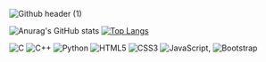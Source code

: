![Github header (1)](https://user-images.githubusercontent.com/101967370/178149634-02efb139-4a06-4d07-bcfe-53d76e8bdad0.png)

![Anurag's GitHub stats](https://github-readme-stats.vercel.app/api?username=siidjadhav&show_icons=true) [![Top Langs](https://github-readme-stats.vercel.app/api/top-langs/?username=siidjadhav&langs_count=4)](https://github.com/anuraghazra/github-readme-stats)

![C](https://img.shields.io/badge/c-%2300599C.svg?style=for-the-badge&logo=c&logoColor=white) ![C++](https://img.shields.io/badge/c++-%2300599C.svg?style=for-the-badge&logo=c%2B%2B&logoColor=white) ![Python](https://img.shields.io/badge/python-3670A0?style=for-the-badge&logo=python&logoColor=ffdd54) ![HTML5](https://img.shields.io/badge/html5-%23E34F26.svg?style=for-the-badge&logo=html5&logoColor=white) ![CSS3](https://img.shields.io/badge/css3-%231572B6.svg?style=for-the-badge&logo=css3&logoColor=white) ![JavaScript](https://img.shields.io/badge/javascript-%23323330.svg?style=for-the-badge&logo=javascript&logoColor=%23F7DF1E), 
 ![Bootstrap](https://img.shields.io/badge/bootstrap-%23563D7C.svg?style=for-the-badge&logo=bootstrap&logoColor=white)

